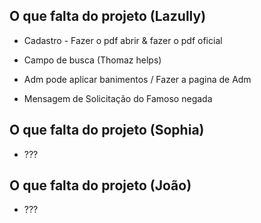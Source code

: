 ## O que falta do projeto (Lazully)
- Cadastro - Fazer o pdf abrir & fazer o pdf oficial

- Campo de busca (Thomaz helps)

- Adm pode aplicar banimentos / Fazer a pagina de Adm

- Mensagem de Solicitação do Famoso negada


## O que falta do projeto (Sophia)
- ???

## O que falta do projeto (João)
- ???